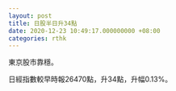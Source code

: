 ```yaml
---
layout: post
title: 日股半日升34點
date: 2020-12-23 10:49:17.000000000 +08:00
categories: rthk
---
```


東京股市靠穩。

日經指數較早時報26470點，升34點，升幅0.13%。
